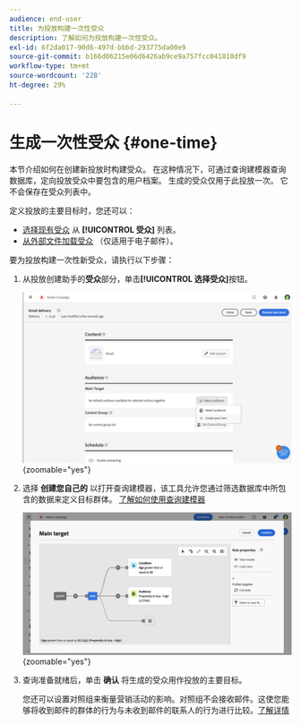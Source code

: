 ```yaml
---
audience: end-user
title: 为投放构建一次性受众
description: 了解如何为投放构建一次性受众。
exl-id: 6f2da017-90d6-497d-bbbd-293775da00e9
source-git-commit: b166d06215e06d6426ab9ce9a757fcc041810df9
workflow-type: tm+mt
source-wordcount: '228'
ht-degree: 29%

---
```


# 生成一次性受众 {#one-time}

本节介绍如何在创建新投放时构建受众。 在这种情况下，可通过查询建模器查询数据库，定向投放受众中要包含的用户档案。 生成的受众仅用于此投放一次。 它不会保存在受众列表中。

定义投放的主要目标时，您还可以：
* [选择现有受众](add-audience.md) 从 **[!UICONTROL 受众]** 列表。
* [从外部文件加载受众](file-audience.md) （仅适用于电子邮件）。

要为投放构建一次性新受众，请执行以下步骤：

1. 从投放创建助手的&#x200B;**受众**&#x200B;部分，单击&#x200B;**[!UICONTROL 选择受众]**&#x200B;按钮。

   ![](assets/segment-builder0.png){zoomable=&quot;yes&quot;}

1. 选择 **创建您自己的** 以打开查询建模器，该工具允许您通过筛选数据库中所包含的数据来定义目标群体。 [了解如何使用查询建模器](../query/query-modeler-overview.md)

   ![](assets/query-modeler.png){zoomable=&quot;yes&quot;}

1. 查询准备就绪后，单击 **确认** 将生成的受众用作投放的主要目标。

   您还可以设置对照组来衡量营销活动的影响。对照组不会接收邮件。这使您能够将收到邮件的群体的行为与未收到邮件的联系人的行为进行比较。[了解详情](control-group.md)
